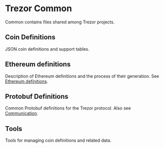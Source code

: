 # Trezor Common

Common contains files shared among Trezor projects.

## Coin Definitions

JSON coin definitions and support tables.

## Ethereum definitions

Description of Ethereum definitions and the process of their generation. See [Ethereum definitions](ethereum-definitions.md).

## Protobuf Definitions

Common Protobuf definitions for the Trezor protocol. Also see [Communication](communication/index.md).

## Tools

Tools for managing coin definitions and related data.
